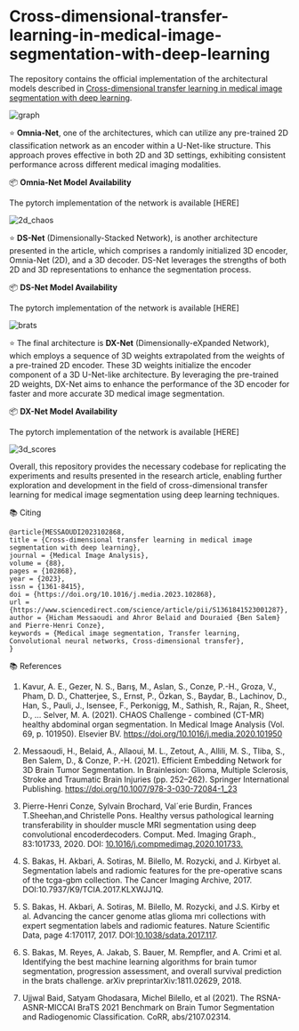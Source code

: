 # Cross-dimensional-transfer-learning-in-medical-image-segmentation-with-deep-learning

The repository contains the official implementation of the architectural models described in [Cross-dimensional transfer learning in medical image segmentation with deep learning](https://doi.org/10.1016/j.media.2023.102868).

![graph](https://github.com/hic-messaoudi/Cross-dimensional-transfer-learning-in-medical-image-segmentation-with-deep-learning/assets/83643719/fdf92ea3-f180-463c-9ef9-c3a65a91d7fa)

:star: **Omnia-Net**, one of the architectures, which can utilize any pre-trained 2D classification network as an encoder within a U-Net-like structure. This approach proves effective in both 2D and 3D settings, exhibiting consistent performance across different medical imaging modalities.

📦 **Omnia-Net Model Availability**

The pytorch implementation of the network is available [HERE]

![2d_chaos](https://github.com/hic-messaoudi/Cross-dimensional-transfer-learning-in-medical-image-segmentation-with-deep-learning/assets/83643719/2086917b-8813-4489-ba9f-7726beaa1444)


:star: **DS-Net** (Dimensionally-Stacked Network), is another architecture presented in the article, which comprises a randomly initialized 3D encoder, Omnia-Net (2D), and a 3D decoder. DS-Net leverages the strengths of both 2D and 3D representations to enhance the segmentation process.

📦 **DS-Net Model Availability**

The pytorch implementation of the network is available [HERE]

![brats](https://github.com/hic-messaoudi/Cross-dimensional-transfer-learning-in-medical-image-segmentation-with-deep-learning/assets/83643719/e3b86676-1cab-4d6a-a5d6-5f5d5f64593b)

:star: The final architecture is **DX-Net** (Dimensionally-eXpanded Network), which employs a sequence of 3D weights extrapolated from the weights of a pre-trained 2D encoder. These 3D weights initialize the encoder component of a 3D U-Net-like architecture. By leveraging the pre-trained 2D weights, DX-Net aims to enhance the performance of the 3D encoder for faster and more accurate 3D medical image segmentation.

📦 **DX-Net Model Availability**

The pytorch implementation of the network is available [HERE]

![3d_scores](https://github.com/hic-messaoudi/Cross-dimensional-transfer-learning-in-medical-image-segmentation-with-deep-learning/assets/83643719/20ff626f-3a4d-4993-8e09-ffb6e55a5bd2)

Overall, this repository provides the necessary codebase for replicating the experiments and results presented in the research article, enabling further exploration and development in the field of cross-dimensional transfer learning for medical image segmentation using deep learning techniques.

:books: Citing
```
@article{MESSAOUDI2023102868,
title = {Cross-dimensional transfer learning in medical image segmentation with deep learning},
journal = {Medical Image Analysis},
volume = {88},
pages = {102868},
year = {2023},
issn = {1361-8415},
doi = {https://doi.org/10.1016/j.media.2023.102868},
url = {https://www.sciencedirect.com/science/article/pii/S1361841523001287},
author = {Hicham Messaoudi and Ahror Belaid and Douraied {Ben Salem} and Pierre-Henri Conze},
keywords = {Medical image segmentation, Transfer learning, Convolutional neural networks, Cross-dimensional transfer},
}
```

📚 References

1. Kavur, A. E., Gezer, N. S., Barış, M., Aslan, S., Conze, P.-H., Groza, V., Pham, D. D., Chatterjee, S., Ernst, P., Özkan, S., Baydar, B., Lachinov, D., Han, S., Pauli, J., Isensee, F., Perkonigg, M., Sathish, R., Rajan, R., Sheet, D., … Selver, M. A. (2021). CHAOS Challenge - combined (CT-MR) healthy abdominal organ segmentation. In Medical Image Analysis (Vol. 69, p. 101950). Elsevier BV. https://doi.org/10.1016/j.media.2020.101950

2. Messaoudi, H., Belaid, A., Allaoui, M. L., Zetout, A., Allili, M. S., Tliba, S., Ben Salem, D., & Conze, P.-H. (2021). Efficient Embedding Network for 3D Brain Tumor Segmentation. In Brainlesion: Glioma, Multiple Sclerosis, Stroke and Traumatic Brain Injuries (pp. 252–262). Springer International Publishing. https://doi.org/10.1007/978-3-030-72084-1_23
   
3. Pierre-Henri Conze, Sylvain Brochard, Val´erie Burdin, Frances T.Sheehan,and Christelle Pons. Healthy versus pathological learning transferability
in shoulder muscle MRI segmentation using deep convolutional encoderdecoders. Comput. Med. Imaging Graph., 83:101733, 2020. DOI: [10.1016/j.compmedimag.2020.101733.](https://doi.org/10.1016/j.compmedimag.2020.101733)
   
4. S. Bakas, H. Akbari, A. Sotiras, M. Bilello, M. Rozycki, and J. Kirbyet al. Segmentation labels and radiomic features for the pre-operative scans
of the tcga-gbm collection. The Cancer Imaging Archive, 2017. DOI:10.7937/K9/TCIA.2017.KLXWJJ1Q.

5. S. Bakas, H. Akbari, A. Sotiras, M. Bilello, M. Rozycki, and J.S. Kirby et al. Advancing the cancer genome atlas glioma mri collections with expert segmentation labels and radiomic features. Nature Scientific Data, page 4:170117, 2017. DOI:[10.1038/sdata.2017.117](https://doi.org/10.1038/sdata.2017.117).

6. S. Bakas, M. Reyes, A. Jakab, S. Bauer, M. Rempfler, and A. Crimi et al. Identifying the best machine learning algorithms for brain tumor segmentation, progression assessment, and overall survival prediction in the brats challenge. arXiv preprintarXiv:1811.02629, 2018.
   
7. Ujjwal Baid, Satyam Ghodasara, Michel Bilello, et al (2021). The RSNA-ASNR-MICCAI BraTS 2021 Benchmark on Brain Tumor Segmentation and Radiogenomic Classification. CoRR, abs/2107.02314. 
  

